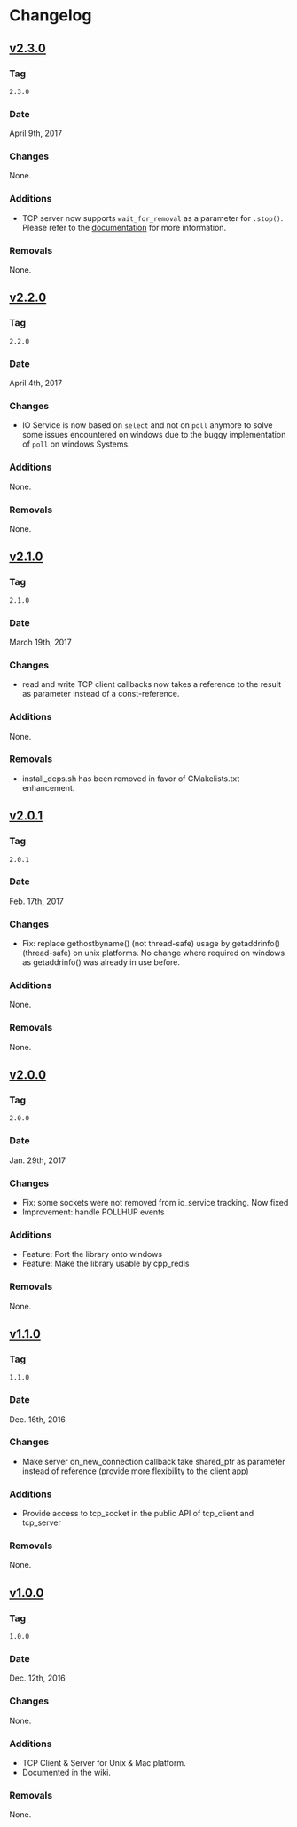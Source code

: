 # Changelog


## [v2.3.0](https://github.com/Cylix/tacopie/releases/tag/2.3.0)
### Tag
`2.3.0`
### Date
April 9th, 2017
### Changes
None.
### Additions
* TCP server now supports `wait_for_removal` as a parameter for `.stop()`. Please refer to the [documentation](https://github.com/Cylix/tacopie/wiki/TCP-Server#stop) for more information.
### Removals
None.




## [v2.2.0](https://github.com/Cylix/tacopie/releases/tag/2.2.0)
### Tag
`2.2.0`
### Date
April 4th, 2017
### Changes
* IO Service is now based on `select` and not on `poll` anymore to solve some issues encountered on windows due to the buggy implementation of `poll` on windows Systems.
### Additions
None.
### Removals
None.




## [v2.1.0](https://github.com/Cylix/tacopie/releases/tag/2.1.0)
### Tag
`2.1.0`
### Date
March 19th, 2017
### Changes
* read and write TCP client callbacks now takes a reference to the result as parameter instead of a const-reference.
### Additions
None.
### Removals
* install_deps.sh has been removed in favor of CMakelists.txt enhancement.



## [v2.0.1](https://github.com/Cylix/tacopie/releases/tag/2.0.1)
### Tag
`2.0.1`
### Date
Feb. 17th, 2017
### Changes
* Fix: replace gethostbyname() (not thread-safe) usage by getaddrinfo() (thread-safe) on unix platforms. No change where required on windows as getaddrinfo() was already in use before.
### Additions
None.
### Removals
None.




## [v2.0.0](https://github.com/Cylix/tacopie/releases/tag/2.0.0)
### Tag
`2.0.0`
### Date
Jan. 29th, 2017
### Changes
* Fix: some sockets were not removed from io_service tracking. Now fixed
* Improvement: handle POLLHUP events
### Additions
* Feature: Port the library onto windows
* Feature: Make the library usable by cpp_redis
### Removals
None.




## [v1.1.0](https://github.com/Cylix/tacopie/releases/tag/1.1.0)
### Tag
`1.1.0`
### Date
Dec. 16th, 2016
### Changes
* Make server on_new_connection callback take shared_ptr as parameter instead of reference (provide more flexibility to the client app)
### Additions
* Provide access to tcp_socket in the public API of tcp_client and tcp_server
### Removals
None.




## [v1.0.0](https://github.com/Cylix/tacopie/releases/tag/1.0.0)
### Tag
`1.0.0`
### Date
Dec. 12th, 2016
### Changes
None.
### Additions
* TCP Client & Server for Unix & Mac platform.
* Documented in the wiki.
### Removals
None.
